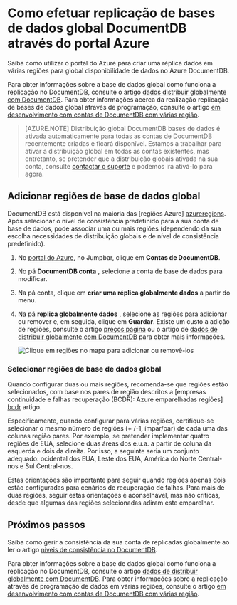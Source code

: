 <properties
    pageTitle="Replicação de bases de dados global DocumentDB | Microsoft Azure"
    description="Saiba como gerir a replicação global da sua conta DocumentDB através do portal do Azure."
    services="documentdb"
    keywords="base de dados global, replicação"
    documentationCenter=""
    authors="mimig1"
    manager="jhubbard"
    editor="cgronlun"/>

<tags
    ms.service="documentdb"
    ms.workload="data-services"
    ms.tgt_pltfrm="na"
    ms.devlang="na"
    ms.topic="article"
    ms.date="10/17/2016"
    ms.author="mimig"/>

# <a name="how-to-perform-documentdb-global-database-replication-using-the-azure-portal"></a>Como efetuar replicação de bases de dados global DocumentDB através do portal Azure

Saiba como utilizar o portal do Azure para criar uma réplica dados em várias regiões para global disponibilidade de dados no Azure DocumentDB.

Para obter informações sobre a base de dados global como funciona a replicação no DocumentDB, consulte o artigo [dados distribuir globalmente com DocumentDB](documentdb-distribute-data-globally.md). Para obter informações acerca da realização replicação de bases de dados global através de programação, consulte o artigo [em desenvolvimento com contas de DocumentDB com várias região](documentdb-developing-with-multiple-regions.md).

> [AZURE.NOTE] Distribuição global DocumentDB bases de dados é ativada automaticamente para todas as contas de DocumentDB recentemente criadas e ficará disponível. Estamos a trabalhar para ativar a distribuição global em todas as contas existentes, mas entretanto, se pretender que a distribuição globais ativada na sua conta, consulte [contactar o suporte](https://portal.azure.com/?#blade/Microsoft_Azure_Support/HelpAndSupportBlade) e podemos irá ativá-lo para agora.

## <a id="addregion"></a>Adicionar regiões de base de dados global

DocumentDB está disponível na maioria das [regiões Azure] [azureregions]. Após selecionar o nível de consistência predefinido para a sua conta de base de dados, pode associar uma ou mais regiões (dependendo da sua escolha necessidades de distribuição globais e de nível de consistência predefinido).

1. No [portal do Azure](https://portal.azure.com/), no Jumpbar, clique em **Contas de DocumentDB**.
2. No pá **DocumentDB conta** , selecione a conta de base de dados para modificar.
3. Na pá conta, clique em **criar uma réplica globalmente dados** a partir do menu.
4. Na pá **replica globalmente dados** , selecione as regiões para adicionar ou remover e, em seguida, clique em **Guardar**. Existe um custo a adição de regiões, consulte o artigo [preços página](https://azure.microsoft.com/pricing/details/documentdb/) ou o artigo de [dados de distribuir globalmente com DocumentDB](documentdb-distribute-data-globally.md) para obter mais informações.

    ![Clique em regiões no mapa para adicionar ou removê-los][1]

### <a name="selecting-global-database-regions"></a>Selecionar regiões de base de dados global

Quando configurar duas ou mais regiões, recomenda-se que regiões estão selecionados, com base nos pares de região descritos a [empresas continuidade e falhas recuperação (BCDR): Azure emparelhadas regiões]  [ bcdr] artigo.

Especificamente, quando configurar para várias regiões, certifique-se selecionar o mesmo número de regiões (+ /-1, ímpar/par) de cada uma das colunas região pares. Por exemplo, se pretender implementar quatro regiões de EUA, selecione duas áreas dos e.u.a. a partir de coluna da esquerda e dois da direita. Por isso, a seguinte seria um conjunto adequado: ocidental dos EUA, Leste dos EUA, América do Norte Central-nos e Sul Central-nos.

Estas orientações são importante para seguir quando regiões apenas dois estão configuradas para cenários de recuperação de falhas. Para mais de duas regiões, seguir estas orientações é aconselhável, mas não críticas, desde que algumas das regiões selecionadas adiram este emparelhar.

<!---
## <a id="selectwriteregion"></a>Select the write region

While all regions associated with your DocumentDB database account can serve reads (both, single item as well as multi-item paginated reads) and queries, only one region can actively receive the write (insert, upsert, replace, delete) requests. To set the active write region, do the following  


1. In the **DocumentDB Account** blade, select the database account to modify.
2. In the account blade, if the **All Settings** blade is not already opened, click **All Settings**.
3. In the **All Settings** blade, click **Write Region Priority**.
    ![Change the write region under DocumentDB Account > Settings > Add/Remove Regions][2]
4. Click and drag regions to order the list of regions. The first region in the list of regions is the active write region.
    ![Change the write region by reordering the region list under DocumentDB Account > Settings > Change Write Regions][3]
-->

## <a id="next"></a>Próximos passos

Saiba como gerir a consistência da sua conta de replicadas globalmente ao ler o artigo [níveis de consistência no DocumentDB](documentdb-consistency-levels.md).

Para obter informações sobre a base de dados global como funciona a replicação no DocumentDB, consulte o artigo [dados de distribuir globalmente com DocumentDB](documentdb-distribute-data-globally.md). Para obter informações sobre a replicação através de programação de dados em várias regiões, consulte o artigo [em desenvolvimento com contas de DocumentDB com várias região](documentdb-developing-with-multiple-regions.md).

<!--Image references-->
[1]: ./media/documentdb-portal-global-replication/documentdb-add-region.png
[2]: ./media/documentdb-portal-global-replication/documentdb_change_write_region-1.png
[3]: ./media/documentdb-portal-global-replication/documentdb_change_write_region-2.png

<!--Reference style links - using these makes the source content way more readable than using inline links-->
[bcdr]: https://azure.microsoft.com/documentation/articles/best-practices-availability-paired-regions/
[consistency]: https://azure.microsoft.com/documentation/articles/documentdb-consistency-levels/
[azureregions]: https://azure.microsoft.com/en-us/regions/#services
[offers]: https://azure.microsoft.com/en-us/pricing/details/documentdb/
